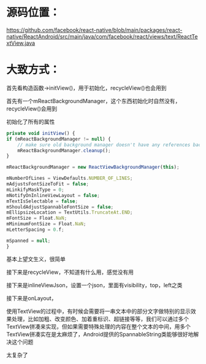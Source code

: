# 源码位置：
https://github.com/facebook/react-native/blob/main/packages/react-native/ReactAndroid/src/main/java/com/facebook/react/views/text/ReactTextView.java
# 大致方式：
首先看构造函数->initView()，用于初始化，recycleView()也会用到

首先有一个mReactBackgroundManager，这个东西初始化时自然没有，recycleView()会用到

初始化了所有的属性
```js
private void initView() {
if (mReactBackgroundManager != null) {
    // make sure old background manager doesn't have any references back to this View
    mReactBackgroundManager.cleanup();
}

mReactBackgroundManager = new ReactViewBackgroundManager(this);

mNumberOfLines = ViewDefaults.NUMBER_OF_LINES;
mAdjustsFontSizeToFit = false;
mLinkifyMaskType = 0;
mNotifyOnInlineViewLayout = false;
mTextIsSelectable = false;
mShouldAdjustSpannableFontSize = false;
mEllipsizeLocation = TextUtils.TruncateAt.END;
mFontSize = Float.NaN;
mMinimumFontSize = Float.NaN;
mLetterSpacing = 0.f;

mSpanned = null;
}
```
基本上望文生义，很简单

接下来是recycleView，不知道有什么用，感觉没有用

接下来是inlineViewJson，设置一个json，里面有visibility，top，left之类

接下来是onLayout，

使用TextView的过程中，有时候会需要将一串文本中的部分文字做特别的显示效果处理，比如加粗、改变颜色、加着重标识、超链接等等，我们可以通过多个TextView拼凑来实现，但如果需要特殊处理的内容在整个文本的中间，用多个TextView拼凑实在是太麻烦了，Android提供的SpannableString类能够很好地解决这个问题

太复杂了
